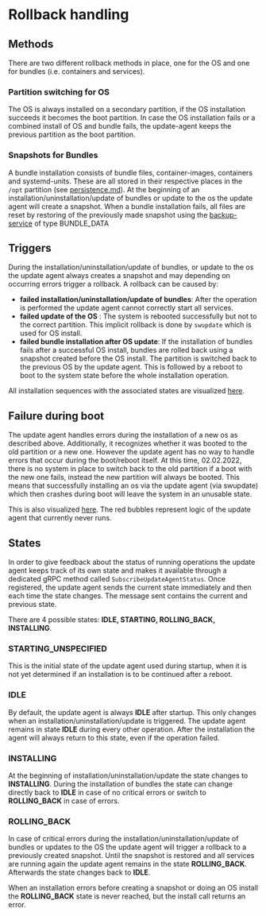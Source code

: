 # Rollback handling

## Methods

There are two different rollback methods in place, one for the OS and one for bundles
(i.e. containers and services).

### Partition switching for OS

The OS is always installed on a secondary partition, if the OS installation succeeds it becomes the boot partition. In
case the OS installation fails or a combined install of OS and bundle fails, the update-agent keeps the previous
partition as the boot partition.

### Snapshots for Bundles

A bundle installation consists of bundle files, container-images, containers and systemd-units. These are all
stored in their respective places in the `/opt` partition (see [persistence.md](./persistence.md)). At the beginning of
an installation/uninstallation/update of bundles or update to the os the update agent will create a snapshot. When a
bundle installation fails, all files are reset by restoring of the previously made snapshot using the
[backup-service](https://dev.azure.com/kuka/RoX%20OS/_git/operation-management_backup-service) of type BUNDLE_DATA

## Triggers

During the installation/uninstallation/update of bundles, or update to the os the update agent always creates a snapshot
and may depending on occurring errors trigger a rollback. A rollback can be caused by:

* __failed installation/uninstallation/update of bundles__: After the operation is performed the update agent cannot
  correctly start all services.
* __failed update of the OS__ : The system is rebooted successfully but not to the correct partition. This implicit
  rollback is done by `swupdate` which is used for OS install.
* __failed bundle installation after OS update__: If the installation of bundles fails after a successful OS install,
  bundles are rolled back using a snapshot created before the OS install. The partition is switched back to the previous
  OS by the update agent. This is followed by a reboot to boot to the system state before the whole installation
  operation.

All installation sequences with the associated states are
visualized [here](./diagrams/combined-update-flow-with-states.drawio.png).

## Failure during boot

The update agent handles errors during the installation of a new os as described above. Additionally, it recognizes
whether it was booted to the old partition or a new one. However the update agent has no way to handle errors that occur
during the boot/reboot itself. At this time, 02.02.2022, there is no system in place to switch back to the old partition
if a boot with the new one fails, instead the new partition will always be booted. This means that successfully
installing an os via the update agent (via swupdate) which then crashes during boot will leave the system in an unusable
state.

This is also visualized [here](./diagrams/combined-update-flow-with-states.drawio.png). The red bubbles represent logic
of the update agent that currently never runs.

## States

In order to give feedback about the status of running operations the update agent keeps track of its own state and makes
it available through a dedicated gRPC method called `SubscribeUpdateAgentStatus`. Once registered, the update agent
sends the current state immediately and then each time the state changes. The message sent contains the current and 
previous state.

There are 4 possible states: __IDLE, STARTING, ROLLING_BACK, INSTALLING__.

### STARTING_UNSPECIFIED

This is the initial state of the update agent used during startup, when it is not yet determined if an installation is
to be continued after a reboot.

### IDLE

By default, the update agent is always __IDLE__ after startup. This only changes when an 
installation/uninstallation/update is triggered. The update agent remains in state __IDLE__ during every other 
operation. After the installation the agent will always return to this state, even if the operation failed.

### INSTALLING

At the beginning of installation/uninstallation/update the state changes to __INSTALLING__. During the installation of
bundles the state can change directly back to __IDLE__ in case of no critical errors or switch to __ROLLING_BACK__ in
case of errors.

### ROLLING_BACK

In case of critical errors during the installation/uninstallation/update of bundles or updates to the OS the update
agent will trigger a rollback to a previously created snapshot. Until the snapshot is restored and all services are
running again the update agent remains in the state __ROLLING_BACK__. Afterwards the state changes back to __IDLE__.

When an installation errors before creating a snapshot or doing an OS install the __ROLLING_BACK__ state is never 
reached, but the install call returns an error.

